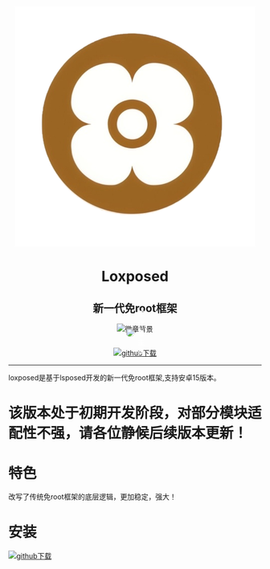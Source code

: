 <div align="center">

<img src="1750001016267.png">

# Loxposed
## 新一代免root框架

<div style="position: relative; display: inline-block;">
  <!-- 彩色徽章背景（无内容） -->
  <img src="https://img.shields.io/badge/-%20-blue?style=flat-square&logo=data:image/svg+xml;base64,PHN2ZyB4bWxucz0iaHR0cDovL3d3dy53My5vcmcvMjAwMC9zdmciIHdpZHRoPSIxIiBoZWlnaHQ9IjEiPjwvc3ZnPg==" alt="徽章背景" style="vertical-align: middle;">
  
  <!-- 可点击内容（透明背景） -->
  <a href="https://github.com/dotcog" 
     style="position: absolute; top: 50%; left: 50%; transform: translate(-50%, -50%); display: inline-flex; align-items: center; text-decoration: none; padding: 0 8px;">
    <img src="https://avatars.githubusercontent.com/u/193598498?v=4" 
         style="height: 18px; width: 18px; border-radius: 50%; margin-right: 6px; object-fit: cover;">
    <span style="color: white; font-family: -apple-system, BlinkMacSystemFont, 'Segoe UI', sans-serif; font-size: 13px; font-weight: 600;">原作者主页</span>
  </a>
</div>

[![github下载](https://img.shields.io/badge/github-下载-informational?logo=github)](https://github.com/dotcog/Loxposed/releases)

</div>

---
loxposed是基于lsposed开发的新一代免root框架,支持安卓15版本。

# 该版本处于初期开发阶段，对部分模块适配性不强，请各位静候后续版本更新！


# 特色
改写了传统免root框架的底层逻辑，更加稳定，强大！
#
# 安装                                     
[![github下载](https://img.shields.io/badge/github-下载-informational?logo=github)](https://github.com/dotcog/Loxposed/releases)
